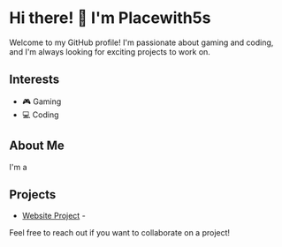 # Hi there! 👋 I'm Placewith5s

Welcome to my GitHub profile! I'm passionate about gaming and coding, and I'm always looking for exciting projects to work on.

## Interests

- 🎮 Gaming
- 💻 Coding

## About Me

I'm a 

## Projects

- [Website Project](https://github.com/Placewith5s/Website) - 

Feel free to reach out if you want to collaborate on a project!
